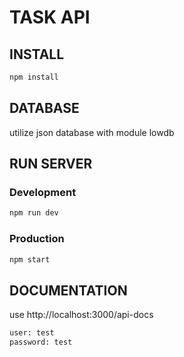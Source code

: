 # TASK API

## INSTALL
```bash
npm install
```

## DATABASE
utilize json database with module lowdb

## RUN SERVER
### Development
```bash
npm run dev
```
### Production
```bash
npm start
```

## DOCUMENTATION
use http://localhost:3000/api-docs

```bash
user: test
password: test
```
